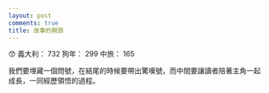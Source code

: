 ```yaml
---
layout: post
comments: true
title: 故事的開頭
---
```


:kissing_smiling_eyes: 義大利： 732 狗年： 299 中旅： 165


我們要埋藏一個問號，在結尾的時候要帶出驚嘆號，而中間要讓讀者陪著主角一起成長，一同經歷領悟的過程。
